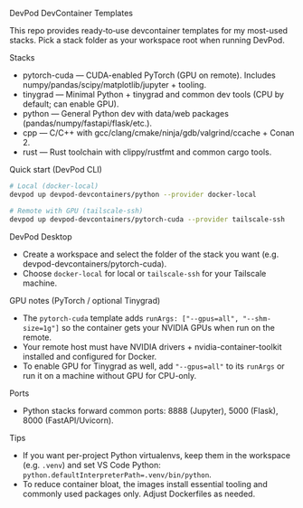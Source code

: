 DevPod DevContainer Templates

This repo provides ready‑to‑use devcontainer templates for my most-used stacks. Pick a stack folder as your workspace root when running DevPod.

Stacks
- pytorch-cuda — CUDA-enabled PyTorch (GPU on remote). Includes numpy/pandas/scipy/matplotlib/jupyter + tooling.
- tinygrad — Minimal Python + tinygrad and common dev tools (CPU by default; can enable GPU).
- python — General Python dev with data/web packages (pandas/numpy/fastapi/flask/etc.).
- cpp — C/C++ with gcc/clang/cmake/ninja/gdb/valgrind/ccache + Conan 2.
- rust — Rust toolchain with clippy/rustfmt and common cargo tools.

Quick start (DevPod CLI)
```bash
# Local (docker-local)
devpod up devpod-devcontainers/python --provider docker-local

# Remote with GPU (tailscale-ssh)
devpod up devpod-devcontainers/pytorch-cuda --provider tailscale-ssh
```

DevPod Desktop
- Create a workspace and select the folder of the stack you want (e.g. devpod-devcontainers/pytorch-cuda).
- Choose `docker-local` for local or `tailscale-ssh` for your Tailscale machine.

GPU notes (PyTorch / optional Tinygrad)
- The `pytorch-cuda` template adds `runArgs: ["--gpus=all", "--shm-size=1g"]` so the container gets your NVIDIA GPUs when run on the remote.
- Your remote host must have NVIDIA drivers + nvidia-container-toolkit installed and configured for Docker.
- To enable GPU for Tinygrad as well, add `"--gpus=all"` to its `runArgs` or run it on a machine without GPU for CPU-only.

Ports
- Python stacks forward common ports: 8888 (Jupyter), 5000 (Flask), 8000 (FastAPI/Uvicorn).

Tips
- If you want per-project Python virtualenvs, keep them in the workspace (e.g. `.venv`) and set VS Code Python: `python.defaultInterpreterPath=.venv/bin/python`.
- To reduce container bloat, the images install essential tooling and commonly used packages only. Adjust Dockerfiles as needed.
